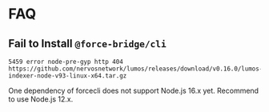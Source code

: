 # FAQ

## Fail to Install `@force-bridge/cli`

```
5459 error node-pre-gyp http 404 https://github.com/nervosnetwork/lumos/releases/download/v0.16.0/lumos-indexer-node-v93-linux-x64.tar.gz
```

One dependency of forcecli does not support Node.js 16.x yet. Recommend to use Node.js 12.x. 

